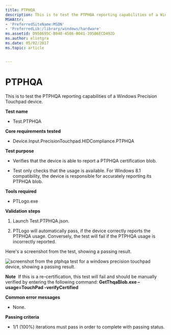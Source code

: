 ```yaml
---
title: PTPHQA
description: This is to test the PTPHQA reporting capabilities of a Windows Precision Touchpad device.
MSHAttr:
- 'PreferredSiteName:MSDN'
- 'PreferredLib:/library/windows/hardware'
ms.assetid: D958695C-B048-4586-B041-395B6ECD492D
ms.author: eliotgra
ms.date: 05/02/2017
ms.topic: article


---
```


# PTPHQA


This is to test the PTPHQA reporting capabilities of a Windows Precision Touchpad device.

**Test name**

-   Test.PTPHQA

**Core requirements tested**

-   Device.Input.PrecisionTouchpad.HIDCompliance.PTPHQA

**Test purpose**

-   Verifies that the device is able to report a PTPHQA certification blob.

-   Test only checks that the usage is available. For Windows 8.1 compatibility, the device is responsible for accurately reporting its PTPHQA blob.

**Tools required**

-   PTLogo.exe

**Validation steps**

1. Launch Test.PTPHQA.json.

2. PTLogo will automatically pass, if the device correctly reports the PTPHQA usage. Conversely, the test will fail if the PTPHQA usage is incorrectly reported.

Here's a screenshot from the test, showing a passing result.

![screenshot from the ptphqa test for a windows precision touchpad device, showing a passing result.](../images/precision-test-ptphqa.png)

**Note**  If this is a re-certification, this test will fail and should be manually verified by entering the following command: **GetThqaBlob.exe –usage=TouchPad -verifyCertified**

 

**Common error messages**

-   None.

**Passing criteria**

-   1/1 (100%) iterations must pass in order to complete with passing status.

 

 






